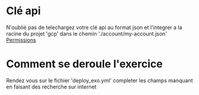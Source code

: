 # Clé api

N'oublié pas de telechargez votre clé api au format json et l'integrer a la racine du projet 'gcp' dans le chemin './account/my-account.json' [Permissions](../../cours/3.Permissions.md)

# Comment se deroule l'exercice

Rendez vous sur le fichier 'deploy_exo.yml' completer les champs manquant en faisant des recherche sur internet